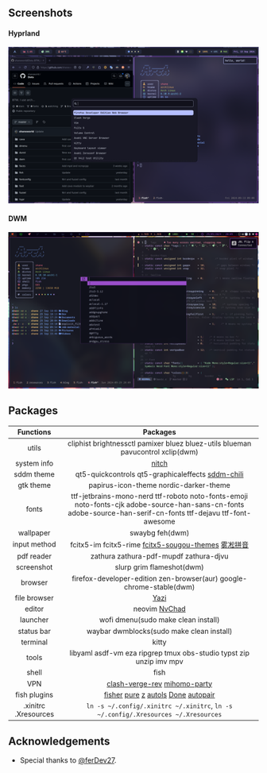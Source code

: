 ## Screenshots

#### Hyprland

![](./screenshots/hyprland.png)

#### DWM

![](./screenshots/dwm.png)

## Packages

<div align="center">

| Functions     | Packages                                                                           |
|:-------------:|:----------------------------------------------------------------------------------:|
| utils         | cliphist brightnessctl  pamixer  bluez  bluez-utils  blueman  pavucontrol xclip(dwm) |
| system info   | [nitch](https://github.com/ssleert/nitch)                                          |
| sddm theme    | qt5-quickcontrols  qt5-graphicaleffects  [sddm-chili](https://github.com/MarianArlt/sddm-chili) |
| gtk theme    | papirus-icon-theme nordic-darker-theme                                                               |
| fonts         | ttf-jetbrains-mono-nerd  ttf-roboto  noto-fonts-emoji  noto-fonts-cjk  adobe-source-han-sans-cn-fonts  adobe-source-han-serif-cn-fonts  ttf-dejavu ttf-font-awesome|
| wallpaper     | swaybg  feh(dwm)                                                     |
| input method  | fcitx5-im  fcitx5-rime [fcitx5-sougou-themes](https://github.com/sxqsfun/fcitx5-sogou-themes)  [雾凇拼音](https://github.com/Mark24Code/rime-auto-deploy) |
| pdf reader    | zathura  zathura-pdf-mupdf  zathura-djvu                                           |
| screenshot    | slurp  grim flameshot(dwm)                                                                      |
| browser       | firefox-developer-edition zen-browser(aur) google-chrome-stable(dwm) |
| file browser  | [Yazi](https://github.com/sxyazi/yazi)                                             |
| editor        | neovim  [NvChad](https://nvchad.com/)                                              |
| launcher      | wofi dmenu(sudo make clean install)                                                  |
| status bar    | waybar dwmblocks(sudo make clean install)                                           |
| terminal      | kitty                                                                        |
| tools         | libyaml asdf-vm eza ripgrep tmux obs-studio typst zip unzip imv mpv |
| shell         | fish                                                                               | | fish plugins  | [fisher](https://github.com/jorgebucaran/fisher)  [pure](https://github.com/pure-fish/pure)  [z](https://github.com/jethrokuan/z)  [autols](https://github.com/yuys13/autols.fish)  [Done](https://github.com/franciscolourenco/done)  [autopair](https://github.com/jorgebucaran/autopair.fish)|
| VPN           | [clash-verge-rev](https://github.com/clash-verge-rev/clash-verge-rev) [mihomo-party](https://github.com/mihomo-party-org/mihomo-party)             |
| fish plugins  | [fisher](https://github.com/jorgebucaran/fisher)  [pure](https://github.com/pure-fish/pure)  [z](https://github.com/jethrokuan/z)  [autols](https://github.com/yuys13/autols.fish)  [Done](https://github.com/franciscolourenco/done)  [autopair](https://github.com/jorgebucaran/autopair.fish)|
| .xinitrc .Xresources | `ln -s ~/.config/.xinitrc ~/.xinitrc`, `ln -s ~/.config/.Xresources ~/.Xresources`  |


</div>

## Acknowledgements

- Special thanks to [@ferDev27](https://github.com/ferDev27/dwm).
